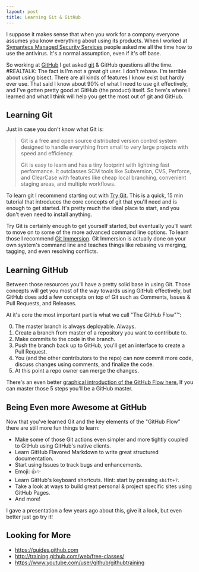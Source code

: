 ```yaml
---
layout: post
title: Learning Git & GitHub
---
```


I suppose it makes sense that when you work for a company everyone assumes you know everything about using its products. When I worked at [Symantecs Managed Security Services](http://www.symantec.com/managed-security-services) people asked me all the time how to use the antivirus. It's a normal assumption, even if it's off base.

So working at [GitHub](http://www.github.com) I get asked [git](http://git-scm.com/) & GitHub questions all the time. #REALTALK: The fact is I'm not a great git user. I don't rebase. I'm terrible about using bisect. There are all kinds of features I know exist but hardly ever use. That said I know about 90% of what I need to use git effectively, and I've gotten pretty good at GitHub (the product) itself. So here's where I learned and what I think will help you get the most out of git and GitHub.

## Learning Git
Just in case you don't know what Git is:
>Git is a free and open source distributed version control system designed to handle everything from small to very large projects with speed and efficiency.
>
>Git is easy to learn and has a tiny footprint with lightning fast performance. It outclasses SCM tools like Subversion, CVS, Perforce, and ClearCase with features like cheap local branching, convenient staging areas, and multiple workflows.

To learn git I recommend starting out with [Try Git](http://try.github.io/levels/1/challenges/1). This is a quick, 15 min tutorial that introduces the core concepts of git that you'll need and is enough to get started. It's pretty much the ideal place to start, and you don't even need to install anything.

Try Git is certainly enough to get yourself started, but eventually you'll want to move on to some of the more advanced command line options. To learn those I recommend [Git Immersion](http://gitimmersion.com/). Git Immersion is actually done on your own system's command line and teaches things like rebasing vs merging, tagging, and even resolving conflicts.

## Learning GitHub
Between those resources you'll have a pretty solid base in using Git. Those concepts will get you most of the way towards using GitHub effectively, but GitHub does add a few concepts on top of Git such as Comments, Issues & Pull Requests, and Releases.

At it's core the most important part is what we call "The GitHub Flow":tm::

0. The master branch is always deployable. Always.
1. Create a branch from master of a repository you want to contribute to.
2. Make commits to the code in the branch.
3. Push the branch back up to GitHub, you'll get an interface to create a Pull Request.
4. You (and the other contributors to the repo) can now commit more code, discuss changes using comments, and finalize the code.
5. At this point a repo owner can merge the changes.

There's an even better [graphical introduction of the GitHub Flow here.](https://guides.github.com/introduction/flow/) If you can master those 5 steps you'll be a GitHub master.

## Being Even more Awesome at GitHub

Now that you've learned Git and the key elements of the "GitHub Flow" there are still more fun things to learn:

- Make some of those Git actions even simpler and more tightly coupled to GitHub using GitHub's native clients.
- Learn GitHub Flavored Markdown to write great structured documentation.
- Start using Issues to track bugs and enhancements.
- Emoji: :+1::sparkles:
- Learn GitHub's keyboard shortcuts. Hint: start by pressing ```shift+?```.
- Take a look at ways to build great personal & project specific sites using GitHub Pages.
- And more!

I gave a presentation a few years ago about this, give it a look, but even better just go try it!

<script async class="speakerdeck-embed" data-id="84962320626001306b3a22000a8f9817" data-ratio="1.2994923857868" src="//speakerdeck.com/assets/embed.js"></script>

## Looking for More

- https://guides.github.com
- http://training.github.com/web/free-classes/
- https://www.youtube.com/user/github/githubtraining
